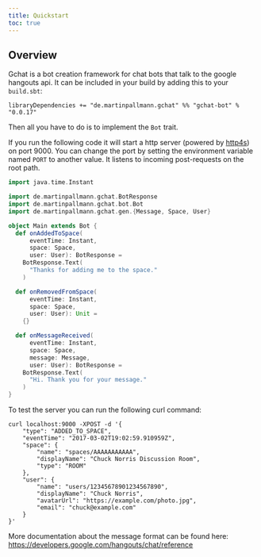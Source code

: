 ```yaml
---
title: Quickstart
toc: true
---
```


## Overview

Gchat is a bot creation framework for chat bots that talk to the google hangouts api.
It can be included in your build by adding this to your `build.sbt`:

```
libraryDependencies += "de.martinpallmann.gchat" %% "gchat-bot" % "0.0.17"
```

Then all you have to do is to implement the `Bot` trait.

If you run the following code it will start a http server (powered by [http4s](https://http4s.org)) on port 9000.
You can change the port by setting the environment variable named `PORT` to another value.
It listens to incoming post-requests on the root path.

```scala
import java.time.Instant

import de.martinpallmann.gchat.BotResponse
import de.martinpallmann.gchat.bot.Bot
import de.martinpallmann.gchat.gen.{Message, Space, User}

object Main extends Bot {
  def onAddedToSpace(
      eventTime: Instant,
      space: Space,
      user: User): BotResponse = 
    BotResponse.Text(
      "Thanks for adding me to the space."
    )

  def onRemovedFromSpace(
      eventTime: Instant, 
      space: Space, 
      user: User): Unit =
    {}

  def onMessageReceived(
      eventTime: Instant,
      space: Space,
      message: Message,
      user: User): BotResponse =
    BotResponse.Text(
      "Hi. Thank you for your message."
    )
}
```

To test the server you can run the following curl command:

```
curl localhost:9000 -XPOST -d '{
    "type": "ADDED_TO_SPACE",
    "eventTime": "2017-03-02T19:02:59.910959Z",
    "space": {
        "name": "spaces/AAAAAAAAAAA",
        "displayName": "Chuck Norris Discussion Room",
        "type": "ROOM"
    },
    "user": {
        "name": "users/12345678901234567890",
        "displayName": "Chuck Norris",
        "avatarUrl": "https://example.com/photo.jpg",
        "email": "chuck@example.com"
    }
}'
```

More documentation about the message format can be found here: 
https://developers.google.com/hangouts/chat/reference
